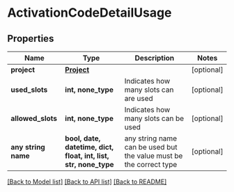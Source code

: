 # ActivationCodeDetailUsage


## Properties
Name | Type | Description | Notes
------------ | ------------- | ------------- | -------------
**project** | [**Project**](Project.md) |  | [optional] 
**used_slots** | **int, none_type** | Indicates how many slots can are used | [optional] 
**allowed_slots** | **int, none_type** | Indicates how many slots can be used | [optional] 
**any string name** | **bool, date, datetime, dict, float, int, list, str, none_type** | any string name can be used but the value must be the correct type | [optional]

[[Back to Model list]](../README.md#documentation-for-models) [[Back to API list]](../README.md#documentation-for-api-endpoints) [[Back to README]](../README.md)


